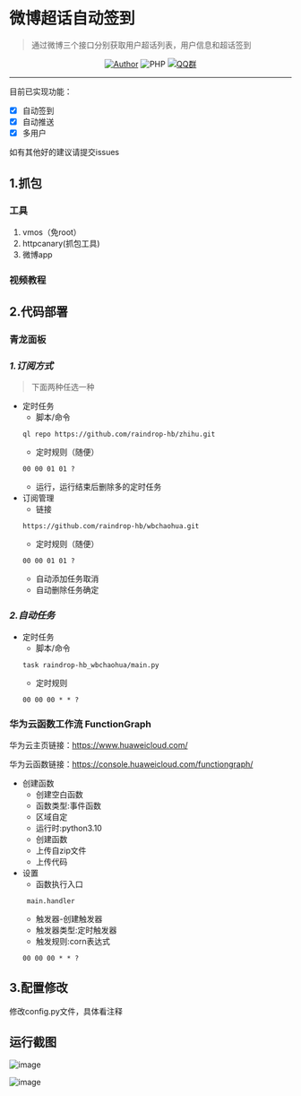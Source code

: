 # 微博超话自动签到
>通过微博三个接口分别获取用户超话列表，用户信息和超话签到
<p align="center">
    <a href="https://github.com/raindrop-hb"><img alt="Author" src="https://img.shields.io/badge/author-raindrop-blueviolet"/></a>
    <img alt="PHP" src="https://img.shields.io/badge/code-Python-success"/></a>
    <a href="https://jq.qq.com/?_wv=1027&k=fzhZMSbP"><img alt="QQ群" src="https://img.shields.io/badge/QQ-交流群-blackviolet"/></a>
</p>

------
目前已实现功能：

- [x] 自动签到
- [x] 自动推送
- [x] 多用户

如有其他好的建议请提交issues

## 1.抓包

### 工具

1. vmos（免root）
2. httpcanary(抓包工具)
3. 微博app
### 视频教程

## 2.代码部署

### 青龙面板

### *1.订阅方式*
   
> 下面两种任选一种
- 定时任务
    - 脚本/命令
     ```
     ql repo https://github.com/raindrop-hb/zhihu.git
     ```
    - 定时规则（随便）
     ```
     00 00 01 01 ?
     ```
    - 运行，运行结束后删除多的定时任务
- 订阅管理
    - 链接
     ```
     https://github.com/raindrop-hb/wbchaohua.git
     ```
    - 定时规则（随便）
     ```
     00 00 01 01 ?
     ```
    - 自动添加任务取消
    - 自动删除任务确定

### *2.自动任务*
  
- 定时任务
    - 脚本/命令
     ```
     task raindrop-hb_wbchaohua/main.py
     ```
    - 定时规则
     ```
     00 00 00 * * ?
     ```

### 华为云函数工作流 FunctionGraph
华为云主页链接：<https://www.huaweicloud.com/>

华为云函数链接：<https://console.huaweicloud.com/functiongraph/>
- 创建函数
    - 创建空白函数
    - 函数类型:事件函数
    - 区域自定
    - 运行时:python3.10
    - 创建函数
    - 上传自zip文件
    - 上传代码
- 设置
    - 函数执行入口
    ```
     main.handler
    ```
    - 触发器-创建触发器
    - 触发器类型:定时触发器
    - 触发规则:corn表达式
    ```
    00 00 00 * * ?
    ```
## 3.配置修改

修改config.py文件，具体看注释

## 运行截图
![image](https://github.com/raindrop-hb/wbchaohua/assets/72308008/1162f58d-9403-46f4-996c-737a1eb489f6)

![image](https://github.com/raindrop-hb/wbchaohua/assets/72308008/70655650-9e6b-4406-b9ed-8b8d00561279)


